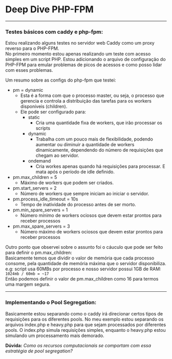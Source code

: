 # Deep Dive PHP-FPM
***
### Testes básicos com caddy e php-fpm:
Estou realizando alguns testes no servidor web Caddy como um proxy reverso para o PHP-FPM. <br>
No primeiro momento estou apenas realizando um teste com acesso simples em um script PHP. Estou adicionando o arquivo de
configuração do PHP-FPM para emular problemas de picos de acessos e como posso lidar com esses problemas.

Um resumo sobre as configs do php-fpm que testei:


- pm = dynamic
  - Esta é a forma com que o processo master, ou seja, o processo que gerencia e controla a distribuição das tarefas para os workers disponíveis (children).
  - Ele pode ser configurado para:
    - static
      - Cria uma quantidade fixa de workers, que irão processar os scripts 
    - dynamic
      - Trabalha com um pouco mais de flexibilidade, podendo aumentar ou diminuir a quantidade de workers dinamicamente, dependendo do número de requisições que chegam ao servidor.
    - ondemand
      - Cria workes apenas quando há requisições para processar. E mata após o período de idle definido. 
- pm.max_children = 5
  - Máximo de workers que podem ser criados.
- pm.start_servers = 2
  - Número de workers que sempre iniciam ao iniciar o servidor.
- pm.process_idle_timeout = 10s
  - Tempo de inatividade do processo antes de ser morto.
- pm.min_spare_servers = 1
  - Número mínimo de workers ociosos que devem estar prontos para receber processos
- pm.max_spare_servers = 3
  - Número máximo de workers ociosos que devem estar prontos para receber processos


Outro ponto que observei sobre o assunto foi o cáuculo que pode ser feito para definir o pm.max_children: <br>
Basicamente temos que dividir o valor de memória que cada processo consome, pela quantidade de memória máxima que o 
servidor  disponibiliza. <br>
e.g: script usa 60MBs por processo e nosso servidor possui 1GB de RAM:
<br> ```1024mb / 60mb = ~17``` <br>
Então podemos definir o valor de pm.max_children como 16 para termos uma margem segura.
***
### Implementando o Pool Segregation:
Basicamente estou separando como o caddy irá direcionar certos tipos de requisições para os diferentes pools. No 
meu exemplo estou separando os arquivos index.php e heavy.php para que sejam processados por diferentes pools. O
index.php simula requisições simples, enquanto o heavy.php estou simulando um processamento mais demorado.

**Dúvida:** _Como os recursos computacionais se comportam com essa estratégia de pool
segregation?_